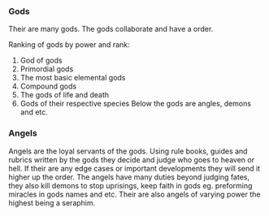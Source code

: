 ### Gods
Their are many gods. The gods collaborate and have a order.

Ranking of gods by power and rank:
1. God of gods
2.  Primordial gods
3.  The most basic elemental gods
4.  Compound gods
5.  The gods of life and death
6. Gods of their respective species 
Below the gods are angles, demons and etc.
### Angels
Angels are the loyal servants of the gods. Using rule books, guides and rubrics written by the gods they decide and judge who goes to heaven or hell. If their are any edge cases or important developments they will send it higher up the order. The angels have many duties beyond judging fates, they also kill demons to stop uprisings, keep faith in gods eg. preforming miracles in gods names and etc. Their are also angels of varying power the highest being a seraphim.